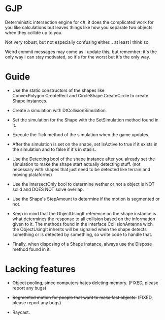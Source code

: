 # GJP

Deterministic intersection engine for c#, it does the complicated work for you like calculations but leaves things like how you separate two objects when they collide up to you.

Not very robust, but not especially confusing either... at least i think so.

Weird commit messages may come as i update this, but remember: it's the only way i can stay motivated, so it's for the worst but it's the only way.

# Guide

- Use the static constructors of the shapes like ConvexPolygon.CreateRect and CircleShape.CreateCircle to create Shape instances.

- Create a simulation with DtCollisionSimulation.

- Set the simulation for the Shape with the SetSimulation method found in it.

- Execute the Tick method of the simulation when the game updates.

- After the simulation is set on the shape, set IsActive to true if it exists in the simulation and to false if it's in stasis.

- Use the Detecting bool of the shape instance after you already set the simulation to make the shape start actually detecting stuff. (not necessary with shapes that just need to be detected like terrain and moving plataforms)

- Use the IntersectOnly bool to determine wether or not a object is NOT solid and DOES NOT solve overlap.

- Use the Shape's StepAmount to determine if the motion is segmented or not.

- Keep in mind that the ObjectUsingIt reference on the shape instance is what determines the response to all collision based on the information given to it. The methods found in the interface CollisionAntenna wich the ObjectUsingIt inherits will be signaled when the shape detects something or is detected by something, so write code to handle that.

- Finally, when disposing of a Shape instance, always use the Dispose method found in it.

# Lacking features

- ~~Object pooling, since computers hates deleting memory.~~ (FIXED, please report any bugs)

- ~~Segmented motion for people that want to make fast objects.~~ (FIXED, please report any bugs)

- Raycast.
